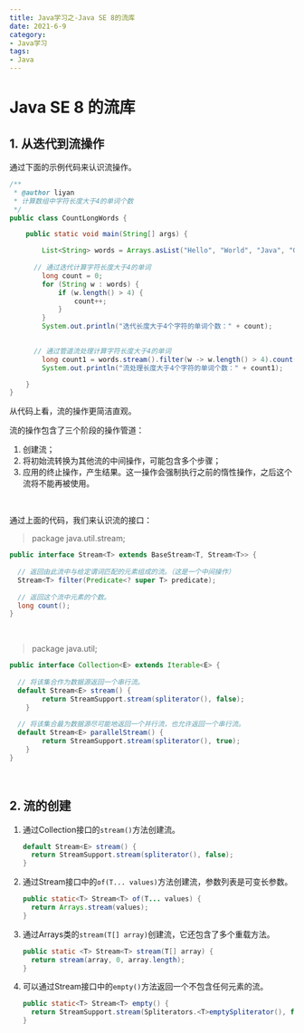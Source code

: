 ```yaml
---
title: Java学习之-Java SE 8的流库
date: 2021-6-9
category:
- Java学习
tags:
- Java
---
```


# Java SE 8 的流库

## 1. 从迭代到流操作

通过下面的示例代码来认识流操作。

```java
/**
 * @author liyan
 * 计算数组中字符长度大于4的单词个数
 */
public class CountLongWords {

    public static void main(String[] args) {

        List<String> words = Arrays.asList("Hello", "World", "Java", "Go", "Dart", "Python");
				
      // 通过迭代计算字符长度大于4的单词
        long count = 0;
        for (String w : words) {
            if (w.length() > 4) {
                count++;
            }
        }
        System.out.println("迭代长度大于4个字符的单词个数：" + count);

			
      // 通过管道流处理计算字符长度大于4的单词
        long count1 = words.stream().filter(w -> w.length() > 4).count();
        System.out.println("流处理长度大于4个字符的单词个数：" + count1);

    }
}
```

从代码上看，流的操作更简洁直观。

流的操作包含了三个阶段的操作管道：

1. 创建流；
2. 将初始流转换为其他流的中间操作，可能包含多个步骤；
3. 应用的终止操作，产生结果。这一操作会强制执行之前的惰性操作，之后这个流将不能再被使用。

<br>

通过上面的代码，我们来认识流的接口：

>package java.util.stream;

```java
public interface Stream<T> extends BaseStream<T, Stream<T>> {
  
  // 返回由此流中与给定谓词匹配的元素组成的流。（这是一个中间操作）
  Stream<T> filter(Predicate<? super T> predicate);
  
  // 返回这个流中元素的个数。
  long count();
}
```

<br>

> package java.util;

```java
public interface Collection<E> extends Iterable<E> {
  
  // 将该集合作为数据源返回一个串行流。
  default Stream<E> stream() {
        return StreamSupport.stream(spliterator(), false);
    }
  
  // 将该集合最为数据源尽可能地返回一个并行流，也允许返回一个串行流。
  default Stream<E> parallelStream() {
        return StreamSupport.stream(spliterator(), true);
    }
}
```

<br>

## 2. 流的创建

1. 通过Collection接口的`stream()`方法创建流。

   ```java
   default Stream<E> stream() {
     return StreamSupport.stream(spliterator(), false);
   }
   ```

2. 通过Stream接口中的`of(T... values)`方法创建流，参数列表是可变长参数。

   ```java
   public static<T> Stream<T> of(T... values) {
     return Arrays.stream(values);
   }
   ```

3. 通过Arrays类的`stream(T[] array)`创建流，它还包含了多个重载方法。

   ```java
   public static <T> Stream<T> stream(T[] array) {
     return stream(array, 0, array.length);
   }
   ```

4. 可以通过Stream接口中的`empty()`方法返回一个不包含任何元素的流。

   ```java
   public static<T> Stream<T> empty() {
     return StreamSupport.stream(Spliterators.<T>emptySpliterator(), false);
   }
   ```

   

